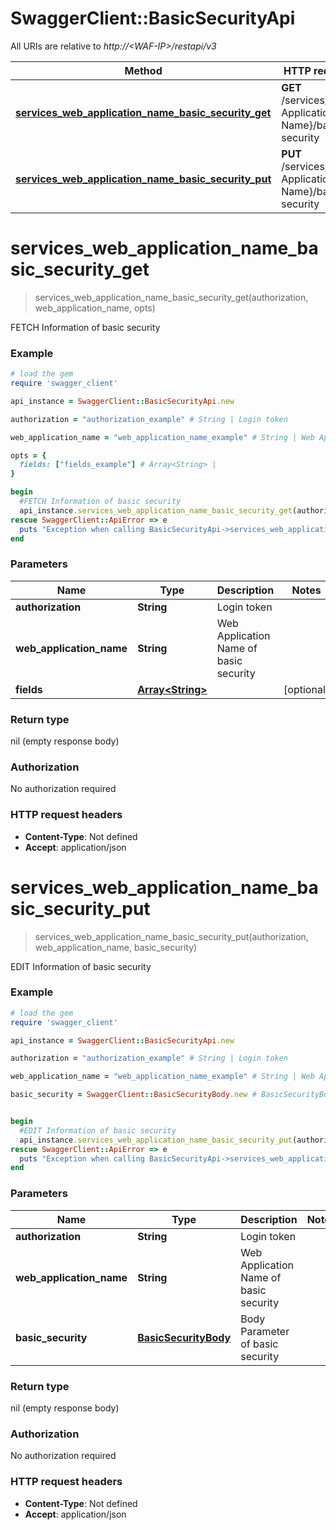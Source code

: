 # SwaggerClient::BasicSecurityApi

All URIs are relative to *http://&lt;WAF-IP&gt;/restapi/v3*

Method | HTTP request | Description
------------- | ------------- | -------------
[**services_web_application_name_basic_security_get**](BasicSecurityApi.md#services_web_application_name_basic_security_get) | **GET** /services/{Web Application Name}/basic-security | FETCH Information of basic security
[**services_web_application_name_basic_security_put**](BasicSecurityApi.md#services_web_application_name_basic_security_put) | **PUT** /services/{Web Application Name}/basic-security  | EDIT Information of basic security


# **services_web_application_name_basic_security_get**
> services_web_application_name_basic_security_get(authorization, web_application_name, opts)

FETCH Information of basic security



### Example
```ruby
# load the gem
require 'swagger_client'

api_instance = SwaggerClient::BasicSecurityApi.new

authorization = "authorization_example" # String | Login token

web_application_name = "web_application_name_example" # String | Web Application Name of basic security

opts = { 
  fields: ["fields_example"] # Array<String> | 
}

begin
  #FETCH Information of basic security
  api_instance.services_web_application_name_basic_security_get(authorization, web_application_name, opts)
rescue SwaggerClient::ApiError => e
  puts "Exception when calling BasicSecurityApi->services_web_application_name_basic_security_get: #{e}"
end
```

### Parameters

Name | Type | Description  | Notes
------------- | ------------- | ------------- | -------------
 **authorization** | **String**| Login token | 
 **web_application_name** | **String**| Web Application Name of basic security | 
 **fields** | [**Array&lt;String&gt;**](String.md)|  | [optional] 

### Return type

nil (empty response body)

### Authorization

No authorization required

### HTTP request headers

 - **Content-Type**: Not defined
 - **Accept**: application/json



# **services_web_application_name_basic_security_put**
> services_web_application_name_basic_security_put(authorization, web_application_name, basic_security)

EDIT Information of basic security



### Example
```ruby
# load the gem
require 'swagger_client'

api_instance = SwaggerClient::BasicSecurityApi.new

authorization = "authorization_example" # String | Login token

web_application_name = "web_application_name_example" # String | Web Application Name of basic security

basic_security = SwaggerClient::BasicSecurityBody.new # BasicSecurityBody | Body Parameter of basic security


begin
  #EDIT Information of basic security
  api_instance.services_web_application_name_basic_security_put(authorization, web_application_name, basic_security)
rescue SwaggerClient::ApiError => e
  puts "Exception when calling BasicSecurityApi->services_web_application_name_basic_security_put: #{e}"
end
```

### Parameters

Name | Type | Description  | Notes
------------- | ------------- | ------------- | -------------
 **authorization** | **String**| Login token | 
 **web_application_name** | **String**| Web Application Name of basic security | 
 **basic_security** | [**BasicSecurityBody**](BasicSecurityBody.md)| Body Parameter of basic security | 

### Return type

nil (empty response body)

### Authorization

No authorization required

### HTTP request headers

 - **Content-Type**: Not defined
 - **Accept**: application/json



